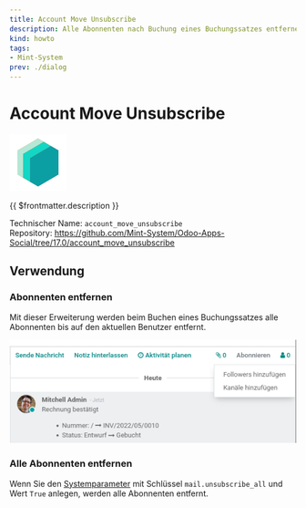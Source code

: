```yaml
---
title: Account Move Unsubscribe
description: Alle Abonnenten nach Buchung eines Buchungssatzes entfernen.
kind: howto
tags:
- Mint-System
prev: ./dialog
---
```

# Account Move Unsubscribe
![icon_oms_box](attachments/icons_odoo_mint_system.png)

{{ $frontmatter.description }}

Technischer Name: `account_move_unsubscribe`\
Repository: <https://github.com/Mint-System/Odoo-Apps-Social/tree/17.0/account_move_unsubscribe>

## Verwendung

### Abonnenten entfernen

Mit dieser Erweiterung werden beim Buchen eines Buchungssatzes alle Abonnenten bis auf den aktuellen Benutzer entfernt.

![](attachments/Account%20Move%20Unsubscribe.png)

### Alle Abonnenten entfernen

Wenn Sie den [Systemparameter](Development.md#Systemparameter%20anlegen) mit Schlüssel `mail.unsubscribe_all` und Wert `True` anlegen, werden alle Abonnenten entfernt.
